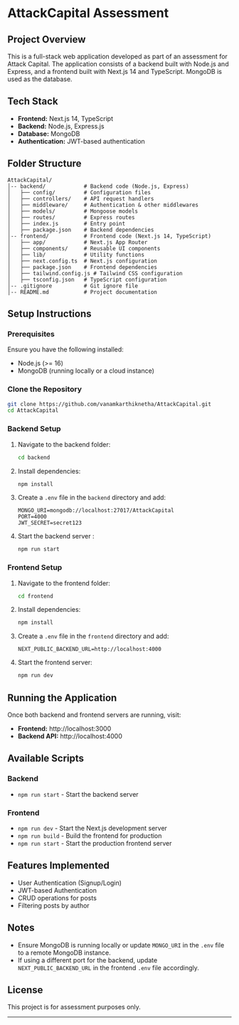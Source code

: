 # AttackCapital Assessment

## Project Overview
This is a full-stack web application developed as part of an assessment for Attack Capital. The application consists of a backend built with Node.js and Express, and a frontend built with Next.js 14 and TypeScript. MongoDB is used as the database.

## Tech Stack
- **Frontend:** Next.js 14, TypeScript
- **Backend:** Node.js, Express.js
- **Database:** MongoDB
- **Authentication:** JWT-based authentication

## Folder Structure
```
AttackCapital/
│-- backend/            # Backend code (Node.js, Express)
│   ├── config/         # Configuration files
│   ├── controllers/    # API request handlers
│   ├── middleware/     # Authentication & other middlewares
│   ├── models/         # Mongoose models
│   ├── routes/         # Express routes
│   ├── index.js        # Entry point
│   ├── package.json    # Backend dependencies
│-- frontend/           # Frontend code (Next.js 14, TypeScript)
│   ├── app/            # Next.js App Router
│   ├── components/     # Reusable UI components
│   ├── lib/            # Utility functions
│   ├── next.config.ts  # Next.js configuration
│   ├── package.json    # Frontend dependencies
│   ├── tailwind.config.js # Tailwind CSS configuration
│   ├── tsconfig.json   # TypeScript configuration
│-- .gitignore          # Git ignore file
│-- README.md           # Project documentation
```

## Setup Instructions
### Prerequisites
Ensure you have the following installed:
- Node.js (>= 16)
- MongoDB (running locally or a cloud instance)

### Clone the Repository
```sh
git clone https://github.com/vanamkarthiknetha/AttackCapital.git
cd AttackCapital
```

### Backend Setup
1. Navigate to the backend folder:
   ```sh
   cd backend
   ```
2. Install dependencies:
   ```sh
   npm install
   ```
3. Create a `.env` file in the `backend` directory and add:
   ```env
   MONGO_URI=mongodb://localhost:27017/AttackCapital  
   PORT=4000
   JWT_SECRET=secret123
   ```
4. Start the backend server :
   ```sh
   npm run start
   ```

### Frontend Setup
1. Navigate to the frontend folder:
   ```sh
   cd frontend
   ```
2. Install dependencies:
   ```sh
   npm install
   ```
3. Create a `.env` file in the `frontend` directory and add:
   ```env
   NEXT_PUBLIC_BACKEND_URL=http://localhost:4000
   ```
4. Start the frontend server:
   ```sh
   npm run dev
   ```

## Running the Application
Once both backend and frontend servers are running, visit:
- **Frontend:** http://localhost:3000
- **Backend API:** http://localhost:4000

## Available Scripts
### Backend
- `npm run start` - Start the backend server

### Frontend
- `npm run dev` - Start the Next.js development server
- `npm run build` - Build the frontend for production
- `npm run start` - Start the production frontend server

## Features Implemented
- User Authentication (Signup/Login)
- JWT-based Authentication
- CRUD operations for posts
- Filtering posts by author

## Notes
- Ensure MongoDB is running locally or update `MONGO_URI` in the `.env` file to a remote MongoDB instance.
- If using a different port for the backend, update `NEXT_PUBLIC_BACKEND_URL` in the frontend `.env` file accordingly.

## License
This project is for assessment purposes only.

---

